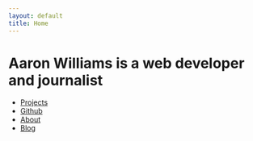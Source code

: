 ```yaml
---
layout: default
title: Home
---
```


# Aaron Williams is a web developer and journalist

<ul class="nav">
	<li><a href="/projects.html">Projects</a></li>
	<li><a href="http://github.com/aboutaaron">Github</a></li>
	<li><a href="/about.html">About</a></li>
	<li><a href="http://blog.aboutaaron.com">Blog</a></li>
</ul>